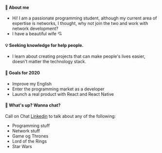 <!--
**ArchimedesRocha/ArchimedesRocha** is a ✨ _special_ ✨ repository because its `README.md` (this file) appears on your GitHub profile.
-->
#### :star2: About me
* Hi! I am a passionate programming student, although my current area of ​​expertise is networks, I thought, why not join the two and work with network development?
* I have a beautiful wife :cupid:

#### :bulb: Seeking knowledge for help people.
* I learn about creating projects that can make people's lives easier, doesn't matter the technology stack.

#### :hocho: Goals for 2020
* Improve my English
* Enter the programming market as a developer
* Launch a real product with React and React Native

#### :speech_balloon: What's up? Wanna chat?
Call on Chat [Linkedin](https://www.linkedin.com/in/archimedes-rocha-81334827/) to talk about any of the following:
* Programming stuff
* Network stuff
* Game og Thrones
* Lord of the Rings
* Star Wars


